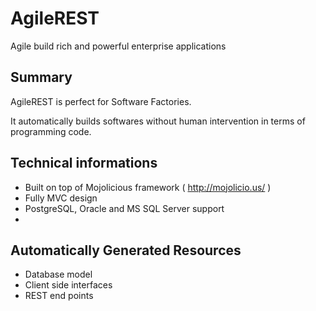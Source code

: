 # AgileREST

 Agile build rich and powerful enterprise applications

## Summary

 AgileREST is perfect for Software Factories.
 
 It automatically builds softwares without human intervention in terms of programming code.
 
## Technical informations

 * Built on top of Mojolicious framework ( http://mojolicio.us/ )
 * Fully MVC design
 * PostgreSQL, Oracle and MS SQL Server support
 * 

## Automatically Generated Resources

  * Database model
  * Client side interfaces
  * REST end points
